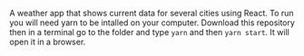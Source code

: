 A weather app that shows current data for several cities using React. To run you will need yarn to be intalled on your computer. Download this repository then in a terminal go to the folder and type `yarn` and then `yarn start`. It will open it in a browser.
